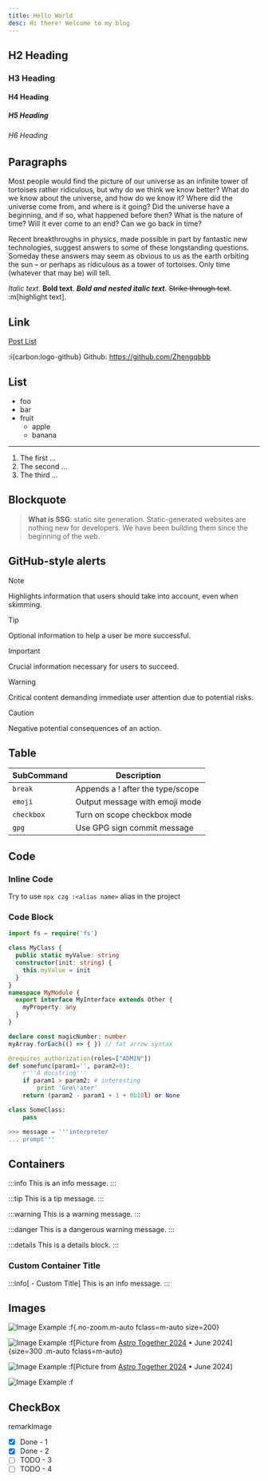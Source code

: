 ```yaml
---
title: Hello World
desc: Hi there! Welcome to my blog
---
```


## H2 Heading

### H3 Heading

#### H4 Heading

##### H5 Heading

###### H6 Heading

## Paragraphs

Most people would find the picture of our universe as an infinite tower of tortoises rather ridiculous, but why do we think we know better? What do we know about the universe, and how do we know it? Where did the universe come from, and where is it going? Did the universe have a beginning, and if so, what happened before then? What is the nature of time? Will it ever come to an end? Can we go back in time?

Recent breakthroughs in physics, made possible in part by fantastic new technologies, suggest answers to some of these longstanding questions. Someday these answers may seem as obvious to us as the earth orbiting the sun – or perhaps as ridiculous as a tower of tortoises. Only time (whatever that may be) will tell.

_Italic text_. **Bold text**. **_Bold and nested italic text_**. ~~Strike through text~~. :m[highlight text].

## Link

[Post List](/posts)

:i{carbon:logo-github} Github: https://github.com/Zhengqbbb

## List

-   foo
-   bar
-   fruit
    -   apple
    -   banana

---

1. The first ...
2. The second ...
3. The third ...

## Blockquote

> **What is SSG**: static site generation. Static-generated websites are nothing new for developers. We have been building them since the beginning of the web.

## GitHub-style alerts

> [!NOTE]
> Highlights information that users should take into account, even when skimming.

> [!TIP]
> Optional information to help a user be more successful.

> [!IMPORTANT]
> Crucial information necessary for users to succeed.

> [!WARNING]
> Critical content demanding immediate user attention due to potential risks.

> [!CAUTION]
> Negative potential consequences of an action.

## Table

| SubCommand | Description                      |
| ---------- | -------------------------------- |
| `break`    | Appends a ! after the type/scope |
| `emoji`    | Output message with emoji mode   |
| `checkbox` | Turn on scope checkbox mode      |
| `gpg`      | Use GPG sign commit message      |

## Code

### Inline Code

Try to use `npx czg :<alias name>` alias in the project

### Code Block

```ts
import fs = require('fs')

class MyClass {
  public static myValue: string
  constructor(init: string) {
    this.myValue = init
  }
}
namespace MyModule {
  export interface MyInterface extends Other {
    myProperty: any
  }
}

declare const magicNumber: number
myArray.forEach(() => { }) // fat arrow syntax
```

```py
@requires_authorization(roles=["ADMIN"])
def somefunc(param1='', param2=0):
    r'''A docstring'''
    if param1 > param2: # interesting
        print 'Gre\'ater'
    return (param2 - param1 + 1 + 0b10l) or None

class SomeClass:
    pass

>>> message = '''interpreter
... prompt'''
```

## Containers

:::info
This is an info message.
:::

:::tip
This is a tip message.
:::

:::warning
This is a warning message.
:::

:::danger
This is a dangerous warning message.
:::

:::details
This is a details block.
:::

### Custom Container Title

:::info[<i class="i-uil:lightbulb-alt"></i> - Custom Title]
This is an info message.
:::

## Images

![Image Example](/image/astro.webp)
:f{.no-zoom.m-auto fclass=m-auto size=200}

![Image Example](/image/astro.webp)
:f[Picture from [Astro Together 2024](https://astro.build/blog/astro-together-montreal/) • June 2024]{size=300 .m-auto fclass=m-auto}

![Image Example](/image/astro.webp)
:f[Picture from [Astro Together 2024](https://astro.build/blog/astro-together-montreal/) • June 2024]

![Image Example](/image/astro.webp)
:f

## CheckBox
remarkImage
- [x] Done - 1
- [x] Done - 2
- [ ] TODO - 3
- [ ] TODO - 4
